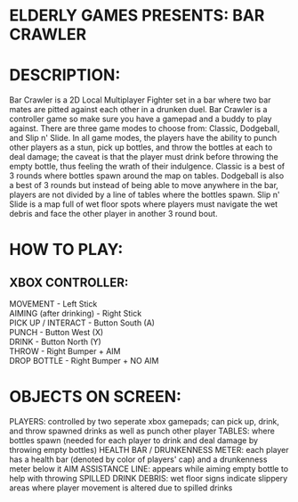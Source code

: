 # ELDERLY GAMES PRESENTS: BAR CRAWLER

# DESCRIPTION:
Bar Crawler is a 2D Local Multiplayer Fighter set in a bar where two bar mates are pitted against each other in a drunken duel. Bar Crawler is a controller game so make sure you have a gamepad and a buddy to play against. There are three game modes to choose from: Classic, Dodgeball, and Slip n' Slide. In all game modes, the players have the ability to punch other players as a stun, pick up bottles, and throw the bottles at each to deal damage; the caveat is that the player must drink before throwing the empty bottle, thus feeling the wrath of their indulgence. Classic is a best of 3 rounds where bottles spawn around the map on tables. Dodgeball is also a best of 3 rounds but instead of being able to move anywhere in the bar, players are not divided by a line of tables where the bottles spawn. Slip n' Slide is a map full of wet floor spots where players must navigate the wet debris and face the other player in another 3 round bout.

# HOW TO PLAY:
## XBOX CONTROLLER:
MOVEMENT - Left Stick  
AIMING (after drinking) - Right Stick  
PICK UP / INTERACT - Button South (A)  
PUNCH - Button West (X)  
DRINK - Button North (Y)  
THROW - Right Bumper + AIM  
DROP BOTTLE - Right Bumper + NO AIM  
  
# OBJECTS ON SCREEN:
PLAYERS: controlled by two seperate xbox gamepads; can pick up, drink, and throw spawned drinks as well as punch other player
TABLES: where bottles spawn (needed for each player to drink and deal damage by throwing empty bottles)
HEALTH BAR / DRUNKENNESS METER: each player has a health bar (denoted by color of players' cap) and a drunkenness meter below it
AIM ASSISTANCE LINE: appears while aiming empty bottle to help with throwing
SPILLED DRINK DEBRIS: wet floor signs indicate slippery areas where player movement is altered due to spilled drinks
